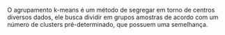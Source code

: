 O agrupamento k-means é um método de segregar em torno de centros diversos dados, 
ele busca dividir em grupos amostras de acordo com um número de clusters pré-determinado, que possuem uma semelhança.
